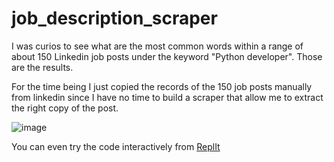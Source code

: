 # job_description_scraper
I was curios to see what are the most common words within a range of about 150 Linkedin job posts under the keyword "Python developer". 
Those are the results.

For the time being I just copied the records of the 150 job posts manually from linkedin since I have no time to build a scraper that allow me to extract the right copy of the post.

![image](https://user-images.githubusercontent.com/57464184/161275882-7f44bfb5-c4c3-4d5b-9949-1eea29c641e3.png)

You can even try the code interactively from [ReplIt](https://replit.com/@carlo_/testjobdescr#main.py)
